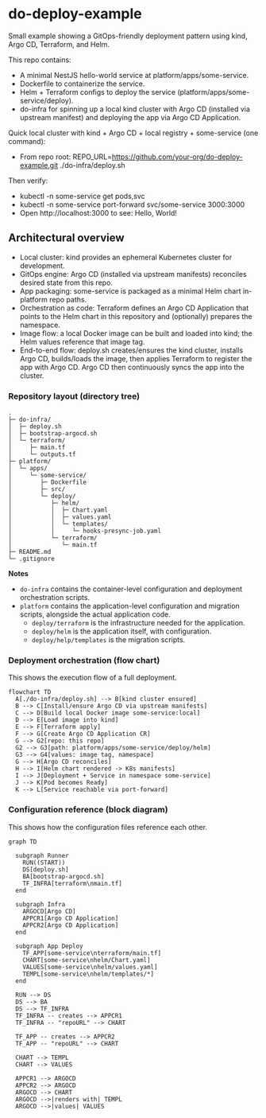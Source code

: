 # do-deploy-example

Small example showing a GitOps-friendly deployment pattern using kind, Argo CD, Terraform, and Helm.

This repo contains:
- A minimal NestJS hello-world service at platform/apps/some-service.
- Dockerfile to containerize the service.
- Helm + Terraform configs to deploy the service (platform/apps/some-service/deploy).
- do-infra for spinning up a local kind cluster with Argo CD (installed via upstream manifest) and deploying the app via Argo CD Application.

Quick local cluster with kind + Argo CD + local registry + some-service (one command):
- From repo root:
  REPO_URL=https://github.com/your-org/do-deploy-example.git ./do-infra/deploy.sh

Then verify:
- kubectl -n some-service get pods,svc
- kubectl -n some-service port-forward svc/some-service 3000:3000
- Open http://localhost:3000 to see: Hello, World!

## Architectural overview
- Local cluster: kind provides an ephemeral Kubernetes cluster for development.
- GitOps engine: Argo CD (installed via upstream manifests) reconciles desired state from this repo.
- App packaging: some-service is packaged as a minimal Helm chart in-platform repo paths.
- Orchestration as code: Terraform defines an Argo CD Application that points to the Helm chart in this repository and (optionally) prepares the namespace.
- Image flow: a local Docker image can be built and loaded into kind; the Helm values reference that image tag.
- End-to-end flow: deploy.sh creates/ensures the kind cluster, installs Argo CD, builds/loads the image, then applies Terraform to register the app with Argo CD. Argo CD then continuously syncs the app into the cluster.

### Repository layout (directory tree)
```
.
├─ do-infra/
│  ├─ deploy.sh
│  ├─ bootstrap-argocd.sh
│  └─ terraform/
│     ├─ main.tf
│     └─ outputs.tf
├─ platform/
│  └─ apps/
│     └─ some-service/
│        ├─ Dockerfile
│        ├─ src/
│        └─ deploy/
│           ├─ helm/
│           │  ├─ Chart.yaml
│           │  ├─ values.yaml
│           │  └─ templates/
│           │     └─ hooks-presync-job.yaml 
│           └─ terraform/
│              └─ main.tf
├─ README.md
└─ .gitignore
```
**Notes**
* `do-infra` contains the container-level configuration and deployment orchestration scripts.
* `platform` contains the application-level configuration and migration scripts, alongside the actual application code.
  * `deploy/terraform` is the infrastructure needed for the application.
  * `deploy/helm` is the application itself, with configuration.
  * `deploy/help/templates` is the migration scripts.

### Deployment orchestration (flow chart)
This shows the execution flow of a full deployment.
```mermaid
flowchart TD
  A[./do-infra/deploy.sh] --> B[kind cluster ensured]
  B --> C[Install/ensure Argo CD via upstream manifests]
  C --> D[Build local Docker image some-service:local]
  D --> E[Load image into kind]
  E --> F[Terraform apply]
  F --> G[Create Argo CD Application CR]
  G --> G2[repo: this repo]
  G2 --> G3[path: platform/apps/some-service/deploy/helm]
  G3 --> G4[values: image tag, namespace]
  G --> H[Argo CD reconciles]
  H --> I[Helm chart rendered -> K8s manifests]
  I --> J[Deployment + Service in namespace some-service]
  J --> K[Pod becomes Ready]
  K --> L[Service reachable via port-forward]
```

### Configuration reference (block diagram)
This shows how the configuration files reference each other.
```mermaid
graph TD
  
  subgraph Runner
    RUN((START))
    DS[deploy.sh]
    BA[bootstrap-argocd.sh]
    TF_INFRA[terraform\nmain.tf]
  end
  
  subgraph Infra
    ARGOCD[Argo CD]
    APPCR1[Argo CD Application]
    APPCR2[Argo CD Application]
  end

  subgraph App Deploy
    TF_APP[some-service\nterraform/main.tf]
    CHART[some-service\nhelm/Chart.yaml]
    VALUES[some-service\nhelm/values.yaml]
    TEMPL[some-service\nhelm/templates/*]
  end

  RUN --> DS
  DS --> BA
  DS --> TF_INFRA
  TF_INFRA -- creates --> APPCR1
  TF_INFRA -- "repoURL" --> CHART

  TF_APP -- creates --> APPCR2
  TF_APP -- "repoURL" --> CHART

  CHART --> TEMPL
  CHART --> VALUES

  APPCR1 --> ARGOCD
  APPCR2 --> ARGOCD
  ARGOCD --> CHART
  ARGOCD -->|renders with| TEMPL
  ARGOCD -->|values| VALUES
```



